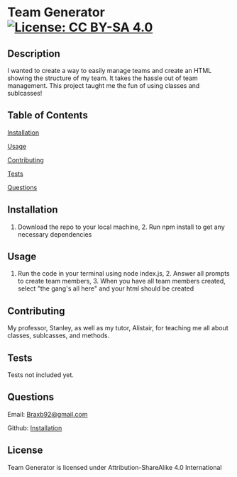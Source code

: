 
# Team Generator [![License: CC BY-SA 4.0](https://img.shields.io/badge/License-CC%20BY--SA%204.0-lightgrey.svg)](http://creativecommons.org/licenses/by-sa/4.0/)

## Description

I wanted to create a way to easily manage teams and create an HTML showing the structure of my team. 
It takes the hassle out of team management.
This project taught me the fun of using classes and sublcasses!

## Table of Contents

[Installation](#Installation)

[Usage](#Usage)

[Contributing](#Contributing)

[Tests](#Tests)

[Questions](#Questions)

## Installation

<a id='Installation'></a>

1. Download the repo to your local machine, 2. Run npm install to get any necessary dependencies

## Usage

<a id='Usage'></a>

1. Run the code in your terminal using node index.js, 2. Answer all prompts to create team members, 3. When you have all team members created, select "the gang's all here" and your html should be created

## Contributing

<a id='Contributing'></a>

My professor, Stanley, as well as my tutor, Alistair, for teaching me all about classes, sublcasses, and methods.

## Tests

<a id='Tests'></a>

Tests not included yet.

## Questions

<a id='Questions'></a>

Email: Braxb92@gmail.com

Github: [Installation](https://github.com/BraxB/)

## License

Team Generator is licensed under Attribution-ShareAlike 4.0 International